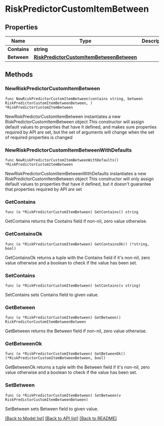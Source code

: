 # RiskPredictorCustomItemBetween

## Properties

Name | Type | Description | Notes
------------ | ------------- | ------------- | -------------
**Contains** | **string** |  | 
**Between** | [**RiskPredictorCustomItemBetweenBetween**](RiskPredictorCustomItemBetweenBetween.md) |  | 

## Methods

### NewRiskPredictorCustomItemBetween

`func NewRiskPredictorCustomItemBetween(contains string, between RiskPredictorCustomItemBetweenBetween, ) *RiskPredictorCustomItemBetween`

NewRiskPredictorCustomItemBetween instantiates a new RiskPredictorCustomItemBetween object
This constructor will assign default values to properties that have it defined,
and makes sure properties required by API are set, but the set of arguments
will change when the set of required properties is changed

### NewRiskPredictorCustomItemBetweenWithDefaults

`func NewRiskPredictorCustomItemBetweenWithDefaults() *RiskPredictorCustomItemBetween`

NewRiskPredictorCustomItemBetweenWithDefaults instantiates a new RiskPredictorCustomItemBetween object
This constructor will only assign default values to properties that have it defined,
but it doesn't guarantee that properties required by API are set

### GetContains

`func (o *RiskPredictorCustomItemBetween) GetContains() string`

GetContains returns the Contains field if non-nil, zero value otherwise.

### GetContainsOk

`func (o *RiskPredictorCustomItemBetween) GetContainsOk() (*string, bool)`

GetContainsOk returns a tuple with the Contains field if it's non-nil, zero value otherwise
and a boolean to check if the value has been set.

### SetContains

`func (o *RiskPredictorCustomItemBetween) SetContains(v string)`

SetContains sets Contains field to given value.


### GetBetween

`func (o *RiskPredictorCustomItemBetween) GetBetween() RiskPredictorCustomItemBetweenBetween`

GetBetween returns the Between field if non-nil, zero value otherwise.

### GetBetweenOk

`func (o *RiskPredictorCustomItemBetween) GetBetweenOk() (*RiskPredictorCustomItemBetweenBetween, bool)`

GetBetweenOk returns a tuple with the Between field if it's non-nil, zero value otherwise
and a boolean to check if the value has been set.

### SetBetween

`func (o *RiskPredictorCustomItemBetween) SetBetween(v RiskPredictorCustomItemBetweenBetween)`

SetBetween sets Between field to given value.



[[Back to Model list]](../README.md#documentation-for-models) [[Back to API list]](../README.md#documentation-for-api-endpoints) [[Back to README]](../README.md)


